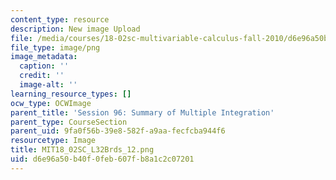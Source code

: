```yaml
---
content_type: resource
description: New image Upload
file: /media/courses/18-02sc-multivariable-calculus-fall-2010/d6e96a50b40f0feb607fb8a1c2c07201_MIT18_02SC_L32Brds_12.png
file_type: image/png
image_metadata:
  caption: ''
  credit: ''
  image-alt: ''
learning_resource_types: []
ocw_type: OCWImage
parent_title: 'Session 96: Summary of Multiple Integration'
parent_type: CourseSection
parent_uid: 9fa0f56b-39e8-582f-a9aa-fecfcba944f6
resourcetype: Image
title: MIT18_02SC_L32Brds_12.png
uid: d6e96a50-b40f-0feb-607f-b8a1c2c07201
---
```

